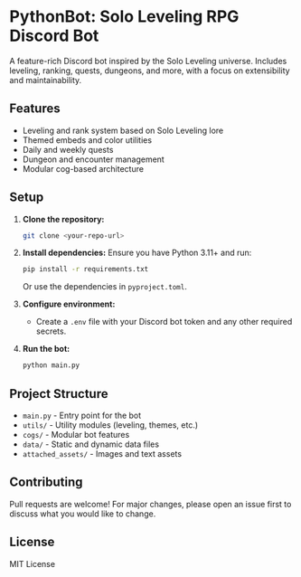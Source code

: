 # PythonBot: Solo Leveling RPG Discord Bot

A feature-rich Discord bot inspired by the Solo Leveling universe. Includes leveling, ranking, quests, dungeons, and more, with a focus on extensibility and maintainability.

## Features
- Leveling and rank system based on Solo Leveling lore
- Themed embeds and color utilities
- Daily and weekly quests
- Dungeon and encounter management
- Modular cog-based architecture

## Setup
1. **Clone the repository:**
   ```bash
   git clone <your-repo-url>
   ```
2. **Install dependencies:**
   Ensure you have Python 3.11+ and run:
   ```bash
   pip install -r requirements.txt
   ```
   Or use the dependencies in `pyproject.toml`.
3. **Configure environment:**
   - Create a `.env` file with your Discord bot token and any other required secrets.

4. **Run the bot:**
   ```bash
   python main.py
   ```

## Project Structure
- `main.py` - Entry point for the bot
- `utils/` - Utility modules (leveling, themes, etc.)
- `cogs/` - Modular bot features
- `data/` - Static and dynamic data files
- `attached_assets/` - Images and text assets

## Contributing
Pull requests are welcome! For major changes, please open an issue first to discuss what you would like to change.

## License
MIT License

